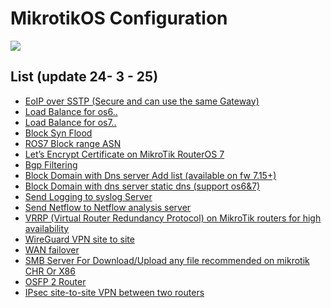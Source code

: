 # MikrotikOS Configuration

<img src=https://logonoid.com/images/mikrotik-logo.png/>

## List (update 24- 3 - 25)

- [EoIP over SSTP (Secure and can use the same Gateway)](config/EoIP%20over%20SSTP.md)
- [Load Balance for os6..](Mikrotik%20os6%20Loadbalance.txt)
- [Load Balance for os7..](Mikrotik%20os7%20Loadbalance.txt)
- [Block Syn Flood](Mirkotik%20Block%20Syn%20Flood.md)
- [ROS7  Block range ASN  ](ROS7%20Block%20range%20ASN%20example%20%20ROS7%20Block%20range%20ASN.md)
- [Let’s Encrypt Certificate on MikroTik RouterOS 7](Let’s%20Encrypt%20Certificate%20on%20MikroTik%20RouterOS%207.txt)
- [Bgp Filtering](Filter%20BGP.md)
- [Block Domain with Dns server  Add list (available on fw 7.15+)](Block%20Website%20with%20dns%20server.md)
- [Block Domain with dns server static dns (support os6&7)](Static%20DNS%20for%20block%20domain%20os7%20%26%20os6.md)
- [Send Logging to syslog Server](send%20logging%20to%20syslog.md)
- [Send Netflow to Netflow analysis server](Netflow%20to%20Netflow%20server%20os7%20%26%20os6.md)
- [VRRP (Virtual Router Redundancy Protocol) on MikroTik routers for high availability](VRRP%20(Virtual%20Router%20Redundancy%20Protocol)%20on%20MikroTik%20routers%20for%20high%20availability.md)
- [WireGuard VPN site to site](WireGuard%20VPN%20site%20to%20site.md)
- [WAN failover](mikrotikos/blob/main/WAN%20failover.md)
- [SMB Server For Download/Upload any file recommended on mikrotik CHR Or X86](smb.md)
- [OSFP 2 Router](osfp.md)
- [IPsec site-to-site VPN between two routers](Mikrotik%20IPsec%20site-to-site%20VPN%20between%20two%20routers.md)




